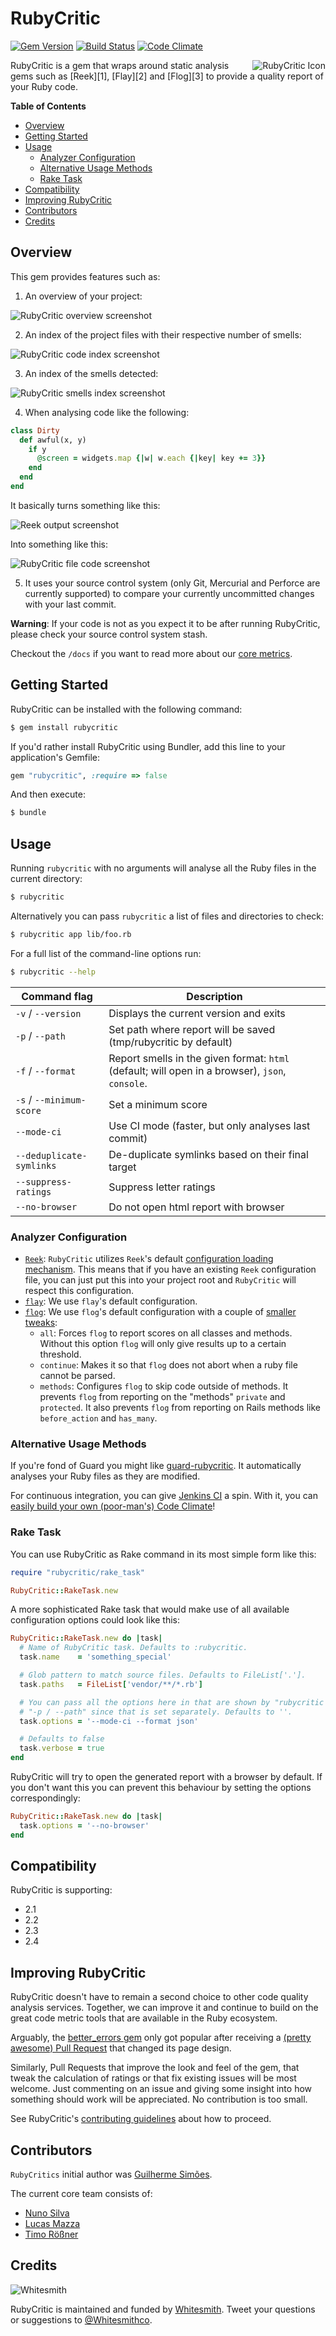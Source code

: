 RubyCritic
==========

[![Gem Version](https://badge.fury.io/rb/rubycritic.svg)](http://badge.fury.io/rb/rubycritic)
[![Build Status](https://travis-ci.org/whitesmith/rubycritic.svg?branch=master)](https://travis-ci.org/whitesmith/rubycritic)
[![Code Climate](https://codeclimate.com/github/whitesmith/rubycritic/badges/gpa.svg)](https://codeclimate.com/github/whitesmith/rubycritic)

<img src="/images/logo.png" alt="RubyCritic Icon" align="right" />
RubyCritic is a gem that wraps around static analysis gems such as [Reek][1], [Flay][2] and [Flog][3] to provide a quality report of your Ruby code.

**Table of Contents**

- [Overview](#overview)
- [Getting Started](#getting-started)
- [Usage](#usage)
  + [Analyzer Configuration](#analyzer-configuration)
  + [Alternative Usage Methods](#alternative-usage-methods)
  + [Rake Task](#rake-task)
- [Compatibility](#compatibility)
- [Improving RubyCritic](#improving-rubyCritic)
- [Contributors](#contributors)
- [Credits](#credits)


## Overview

This gem provides features such as:

1. An overview of your project:

  ![RubyCritic overview screenshot](/images/overview.png)

2. An index of the project files with their respective number of smells:

  ![RubyCritic code index screenshot](/images/code.png)

3. An index of the smells detected:

  ![RubyCritic smells index screenshot](/images/smells.png)

4. When analysing code like the following:

  ```ruby
  class Dirty
    def awful(x, y)
      if y
        @screen = widgets.map {|w| w.each {|key| key += 3}}
      end
    end
  end
  ```

  It basically turns something like this:

  ![Reek output screenshot](/images/reek.png)

  Into something like this:

  ![RubyCritic file code screenshot](/images/smell-details.png)

5. It uses your source control system (only Git, Mercurial and Perforce
  are currently supported) to compare your currently uncommitted
  changes with your last commit.

  **Warning**: If your code is not as you expect it to be after running
  RubyCritic, please check your source control system stash.

Checkout the `/docs` if you want to read more about our [core metrics](./docs/core-metrics.md).


## Getting Started

RubyCritic can be installed with the following command:

```bash
$ gem install rubycritic
```

If you'd rather install RubyCritic using Bundler, add this line to your
application's Gemfile:

```ruby
gem "rubycritic", :require => false
```

And then execute:

```bash
$ bundle
```


## Usage

Running `rubycritic` with no arguments will analyse all the Ruby files in the
current directory:

```bash
$ rubycritic
```

Alternatively you can pass `rubycritic` a list of files and directories to check:

```bash
$ rubycritic app lib/foo.rb
```

For a full list of the command-line options run:

```bash
$ rubycritic --help
```

| Command flag             | Description                                           |
|--------------------------|-------------------------------------------------------|
| `-v` / `--version`       | Displays the current version and exits                |
| `-p` / `--path`          | Set path where report will be saved (tmp/rubycritic by default) |
| `-f` / `--format`        | Report smells in the given format: `html` (default; will open in a browser), `json`, `console`. |
| `-s` / `--minimum-score` | Set a minimum score                                   |
| `--mode-ci`              | Use CI mode (faster, but only analyses last commit)   |
| `--deduplicate-symlinks` | De-duplicate symlinks based on their final target     |
| `--suppress-ratings`     | Suppress letter ratings                               |
| `--no-browser`           | Do not open html report with browser                  |


### Analyzer Configuration

* [`Reek`](https://github.com/troessner/reek): `RubyCritic` utilizes `Reek`'s default [configuration loading mechanism](https://github.com/troessner/reek#configuration-file).
  This means that if you have an existing `Reek` configuration file, you can just put this into your
  project root and `RubyCritic` will respect this configuration.
* [`flay`](https://github.com/seattlerb/flay): We use `flay`'s default configuration.
* [`flog`](https://github.com/seattlerb/flog): We use `flog`'s default configuration with a couple of [smaller tweaks](https://github.com/whitesmith/rubycritic/blob/master/lib/rubycritic/analysers/helpers/flog.rb#L5):
    * `all`: Forces `flog` to report scores on all classes and methods. Without this option `flog` will only give results up to a certain threshold.
    * `continue`: Makes it so that `flog` does not abort when a ruby file cannot be parsed.
    * `methods`: Configures `flog` to skip code outside of methods. It prevents `flog` from reporting on the "methods" `private` and `protected`. It also prevents `flog` from reporting on Rails methods like `before_action` and `has_many`.


### Alternative Usage Methods

If you're fond of Guard you might like [guard-rubycritic][4]. It automatically analyses your Ruby files as they are modified.

For continuous integration, you can give [Jenkins CI][5] a spin. With it, you can [easily build your own (poor-man's) Code Climate][6]!


### Rake Task

You can use RubyCritic as Rake command in its most simple form like this:

```ruby
require "rubycritic/rake_task"

RubyCritic::RakeTask.new
```

A more sophisticated Rake task that would make use of all available configuration options could look like this:

```ruby
RubyCritic::RakeTask.new do |task|
  # Name of RubyCritic task. Defaults to :rubycritic.
  task.name    = 'something_special'

  # Glob pattern to match source files. Defaults to FileList['.'].
  task.paths   = FileList['vendor/**/*.rb']

  # You can pass all the options here in that are shown by "rubycritic -h" except for
  # "-p / --path" since that is set separately. Defaults to ''.
  task.options = '--mode-ci --format json'

  # Defaults to false
  task.verbose = true
end
```

RubyCritic will try to open the generated report with a browser by default. If you don't want this
you can prevent this behaviour by setting the options correspondingly:

```ruby
RubyCritic::RakeTask.new do |task|
  task.options = '--no-browser'
end
```


## Compatibility

RubyCritic is supporting:

* 2.1
* 2.2
* 2.3
* 2.4


## Improving RubyCritic

RubyCritic doesn't have to remain a second choice to other code quality analysis services. Together, we can improve it and continue to build on the great code metric tools that are available in the Ruby ecosystem.

Arguably, the [better_errors gem][7] only got popular after receiving a [(pretty awesome) Pull Request][8] that changed its page design.

Similarly, Pull Requests that improve the look and feel of the gem, that tweak the calculation of ratings or that fix existing issues will be most welcome. Just commenting on an issue and giving some insight into how something should work will be appreciated. No contribution is too small.

See RubyCritic's [contributing guidelines](CONTRIBUTING.md) about how to proceed.


## Contributors


`RubyCritics` initial author was [Guilherme Simões](https://github.com/guilhermesimoes).

The current core team consists of:

* [Nuno Silva](https://github.com/Onumis)
* [Lucas Mazza](https://github.com/lucasmazza)
* [Timo Rößner](https://github.com/troessner)


## Credits

![Whitesmith](/images/whitesmith.png)

RubyCritic is maintained and funded by [Whitesmith][9]. Tweet your questions or suggestions to [@Whitesmithco][10].

[1]: https://github.com/troessner/reek
[2]: https://github.com/seattlerb/flay
[3]: https://github.com/seattlerb/flog
[4]: https://github.com/whitesmith/guard-rubycritic
[5]: http://jenkins-ci.org/
[6]: ./docs/building-own-code-climate.md
[7]: https://github.com/charliesome/better_errors
[8]: https://github.com/charliesome/better_errors/pull/22
[9]: http://www.whitesmith.co/
[10]: https://twitter.com/Whitesmithco
